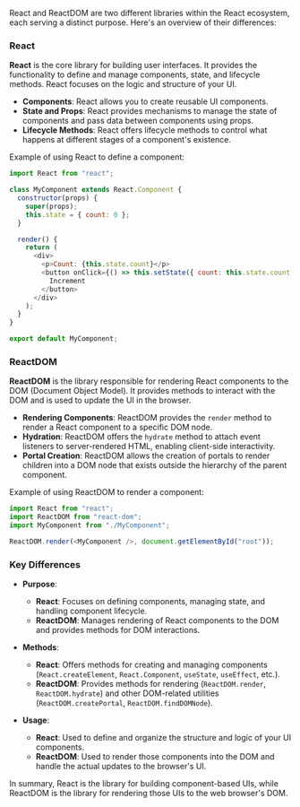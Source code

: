 React and ReactDOM are two different libraries within the React ecosystem, each serving a distinct purpose. Here's an overview of their differences:

### React

**React** is the core library for building user interfaces. It provides the functionality to define and manage components, state, and lifecycle methods. React focuses on the logic and structure of your UI.

- **Components**: React allows you to create reusable UI components.
- **State and Props**: React provides mechanisms to manage the state of components and pass data between components using props.
- **Lifecycle Methods**: React offers lifecycle methods to control what happens at different stages of a component's existence.

Example of using React to define a component:

```javascript
import React from "react";

class MyComponent extends React.Component {
  constructor(props) {
    super(props);
    this.state = { count: 0 };
  }

  render() {
    return (
      <div>
        <p>Count: {this.state.count}</p>
        <button onClick={() => this.setState({ count: this.state.count + 1 })}>
          Increment
        </button>
      </div>
    );
  }
}

export default MyComponent;
```

### ReactDOM

**ReactDOM** is the library responsible for rendering React components to the DOM (Document Object Model). It provides methods to interact with the DOM and is used to update the UI in the browser.

- **Rendering Components**: ReactDOM provides the `render` method to render a React component to a specific DOM node.
- **Hydration**: ReactDOM offers the `hydrate` method to attach event listeners to server-rendered HTML, enabling client-side interactivity.
- **Portal Creation**: ReactDOM allows the creation of portals to render children into a DOM node that exists outside the hierarchy of the parent component.

Example of using ReactDOM to render a component:

```javascript
import React from "react";
import ReactDOM from "react-dom";
import MyComponent from "./MyComponent";

ReactDOM.render(<MyComponent />, document.getElementById("root"));
```

### Key Differences

- **Purpose**:

  - **React**: Focuses on defining components, managing state, and handling component lifecycle.
  - **ReactDOM**: Manages rendering of React components to the DOM and provides methods for DOM interactions.

- **Methods**:

  - **React**: Offers methods for creating and managing components (`React.createElement`, `React.Component`, `useState`, `useEffect`, etc.).
  - **ReactDOM**: Provides methods for rendering (`ReactDOM.render`, `ReactDOM.hydrate`) and other DOM-related utilities (`ReactDOM.createPortal`, `ReactDOM.findDOMNode`).

- **Usage**:
  - **React**: Used to define and organize the structure and logic of your UI components.
  - **ReactDOM**: Used to render those components into the DOM and handle the actual updates to the browser's UI.

In summary, React is the library for building component-based UIs, while ReactDOM is the library for rendering those UIs to the web browser's DOM.

